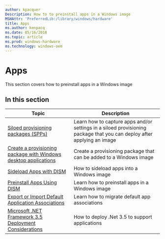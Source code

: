 ```yaml
---
author: kpacquer
Description: How to to preinstall apps in a Windows image
MSHAttr: 'PreferredLib:/library/windows/hardware'
title: Apps
ms.author: kenpacq
ms.date: 05/16/2018
ms.topic: article
ms.prod: windows-hardware
ms.technology: windows-oem
---
```


# Apps

This section covers how to preinstall apps in a Windows image

## In this section

| Topic | Description |
|  --- | ---  |
| [Siloed provisioning packages (SPPs)](siloed-provisioning-packages.md) | Learn how to capture apps and/or settings in a siloed provisioning package that you can deploy after applying an image |
| [Create a provisioning package with Windows desktop applications](combine-provisioning-packages-into-a-new-image.md) | Create a provisioning package that can be added to a Windows image |
| [Sideload Apps with DISM](sideload-apps-with-dism-s14.md) | How to sideload apps into a Windows image |
| [Preinstall Apps Using DISM](preinstall-apps-using-dism.md) | Learn how to preinstall apps in a Windows image |
| [Export or Import Default Application Associations](export-or-import-default-application-associations.md) | Learn how to migrate default app associations |
| [Microsoft .NET Framework 3.5 Deployment Considerations](microsoft-net-framework-35-deployment-considerations.md) | How to deploy .Net 3.5 to support applications |